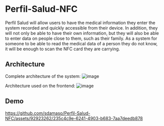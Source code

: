 # Perfil-Salud-NFC
Perfil Salud will allow users to have the medical information they enter the system recorded and quickly accessible from their device. In addition, they will not only be able to have their own information, but they will also be able to enter data on people close to them, such as their family. As a system for someone to be able to read the medical data of a person they do not know, it will be enough to scan the NFC card they are carrying.

## Architecture
Complete architecture of the system:
![image](https://github.com/sdamaso/Perfil-Salud-NFC/assets/92923262/43c47876-2f86-4fcc-a352-ba07d7651626)

Architecture used on the frontend:
![image](https://github.com/sdamaso/Perfil-Salud-NFC/assets/92923262/537d37c6-f93f-4017-89fb-6a69faf8c0ba)



## Demo
https://github.com/sdamaso/Perfil-Salud-NFC/assets/92923262/235c4c9e-6241-4903-b683-7aa7deedb878

